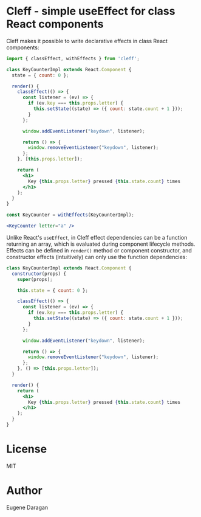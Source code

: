 # Cleff - simple useEffect for class React components

Cleff makes it possible to write declarative effects in class React components:

```jsx
import { classEffect, withEffects } from 'cleff';

class KeyCounterImpl extends React.Component {
  state = { count: 0 };

  render() {
    classEffect(() => {
      const listener = (ev) => {
        if (ev.key === this.props.letter) {
          this.setState((state) => ({ count: state.count + 1 }));
        }
      };

      window.addEventListener("keydown", listener);

      return () => {
        window.removeEventListener("keydown", listener);
      };
    }, [this.props.letter]);

    return (
      <h1>
        Key {this.props.letter} pressed {this.state.count} times
      </h1>
    );
  }
}

const KeyCounter = withEffects(KeyCounterImpl);

<KeyCounter letter="a" />
```

Unlike React's `useEffect`, in Cleff effect dependencies can be a function returning an array, which is evaluated during component lifecycle methods.
Effects can be defined in `render()` method or component constructor, and constructor effects (intuitively) can only use the function dependencies:

```jsx
class KeyCounterImpl extends React.Component {
  constructor(props) {
    super(props);

    this.state = { count: 0 };

    classEffect(() => {
      const listener = (ev) => {
        if (ev.key === this.props.letter) {
          this.setState((state) => ({ count: state.count + 1 }));
        }
      };

      window.addEventListener("keydown", listener);

      return () => {
        window.removeEventListener("keydown", listener);
      };
    }, () => [this.props.letter]);
  }

  render() {
    return (
      <h1>
        Key {this.props.letter} pressed {this.state.count} times
      </h1>
    );
  }
}
```

# License

MIT

# Author

Eugene Daragan
